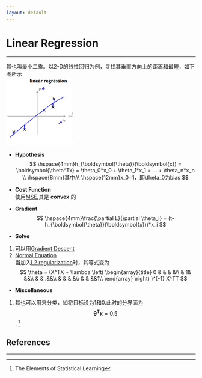 ```yaml
---
layout: default
---
```


__Linear Regression__
==========
---- 
其也叫最小二乘。以2-D的线性回归为例，寻找其垂直方向上的距离和最短，如下图所示    
![linear_regression](./img/linear-regression.png)       

* __Hypothesis__      
$$
\hspace{4mm}h_{\boldsymbol{\theta}}(\boldsymbol{x}) = \boldsymbol{\theta^Tx} = \theta_0*x_0 + \theta_1*x_1 + ... + \theta_n*x_n  \\
\hspace{8mm}其中:\\
\hspace{12mm}x_0=1，即\theta_0为bias
$$    

* __Cost Function__    
使用[MSE](../criterion/squared_loss.html),其是 __convex__ 的    

* __Gradient__    
$$
\hspace{4mm}\frac{\partial L}{\partial \theta_i} = (t-h_{\boldsymbol{\theta}}(\boldsymbol{x}))*x_i
$$    

* __Solve__    
1. 可以用[Gradient Descent](../optim/gradient_descent.html)
2. [Normal Equation](../../math/linear-algebra.html#orthogonality)    
当加入[L2 regularization](../optim/regularization.html#l2)时，其等式变为        
$$
\theta = (X^TX + \lambda
\left( \begin{array}{title}
0 & & & &\\
& 1&  &&\\
& & .&&\\
& & &.&\\
& & &&1\\
\end{array} \right)
)^{-1} X^TT
$$    

* __Miscellaneous__      
1. 其也可以用来分类，如将目标设为1和0.此时的分界面为$$\boldsymbol{\theta^Tx} = 0.5$$. [^Ref1]

__References__
----------------    
---    
[^Ref1]: The Elements of Statistical Learning



